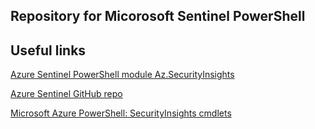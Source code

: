  Repository for Micorosoft Sentinel PowerShell 
 --

Useful links
--
[Azure Sentinel PowerShell module Az.SecurityInsights](https://www.powershellgallery.com/packages/Az.SecurityInsights/3.0.1)

[Azure Sentinel GitHub repo](https://github.com/Azure/Azure-Sentinel/tree/master/Tools/Az.SecurityInsights-Samples)

[Microsoft Azure PowerShell: SecurityInsights cmdlets](https://learn.microsoft.com/en-us/powershell/module/az.securityinsights/?view=azps-9.5.0&viewFallbackFrom=azps-6.0.0#security)
